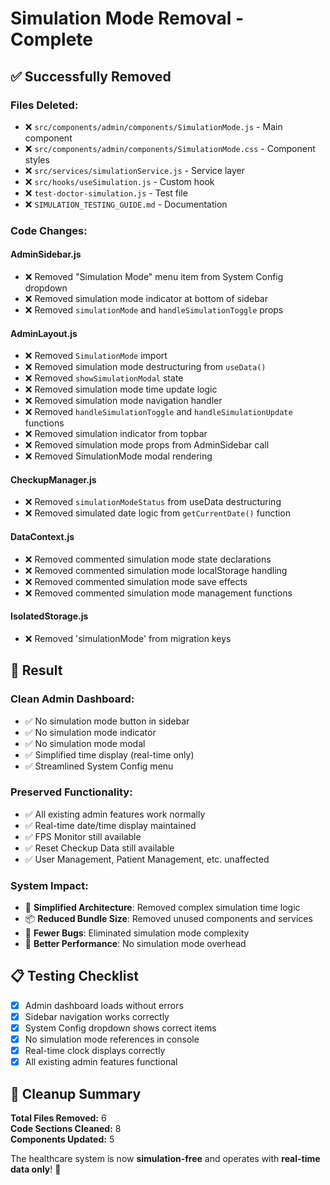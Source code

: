 # Simulation Mode Removal - Complete

## ✅ Successfully Removed

### **Files Deleted:**
- ❌ `src/components/admin/components/SimulationMode.js` - Main component
- ❌ `src/components/admin/components/SimulationMode.css` - Component styles  
- ❌ `src/services/simulationService.js` - Service layer
- ❌ `src/hooks/useSimulation.js` - Custom hook
- ❌ `test-doctor-simulation.js` - Test file
- ❌ `SIMULATION_TESTING_GUIDE.md` - Documentation

### **Code Changes:**

#### **AdminSidebar.js**
- ❌ Removed "Simulation Mode" menu item from System Config dropdown
- ❌ Removed simulation mode indicator at bottom of sidebar
- ❌ Removed `simulationMode` and `handleSimulationToggle` props

#### **AdminLayout.js**
- ❌ Removed `SimulationMode` import
- ❌ Removed simulation mode destructuring from `useData()`
- ❌ Removed `showSimulationModal` state
- ❌ Removed simulation mode time update logic
- ❌ Removed simulation mode navigation handler
- ❌ Removed `handleSimulationToggle` and `handleSimulationUpdate` functions
- ❌ Removed simulation indicator from topbar
- ❌ Removed simulation mode props from AdminSidebar call
- ❌ Removed SimulationMode modal rendering

#### **CheckupManager.js**
- ❌ Removed `simulationModeStatus` from useData destructuring
- ❌ Removed simulated date logic from `getCurrentDate()` function

#### **DataContext.js**
- ❌ Removed commented simulation mode state declarations
- ❌ Removed commented simulation mode localStorage handling
- ❌ Removed commented simulation mode save effects
- ❌ Removed commented simulation mode management functions

#### **IsolatedStorage.js**
- ❌ Removed 'simulationMode' from migration keys

## 🎯 Result

### **Clean Admin Dashboard:**
- ✅ No simulation mode button in sidebar
- ✅ No simulation mode indicator
- ✅ No simulation mode modal
- ✅ Simplified time display (real-time only)
- ✅ Streamlined System Config menu

### **Preserved Functionality:**
- ✅ All existing admin features work normally
- ✅ Real-time date/time display maintained
- ✅ FPS Monitor still available
- ✅ Reset Checkup Data still available
- ✅ User Management, Patient Management, etc. unaffected

### **System Impact:**
- 🔧 **Simplified Architecture**: Removed complex simulation time logic
- 📦 **Reduced Bundle Size**: Removed unused components and services
- 🐛 **Fewer Bugs**: Eliminated simulation mode complexity
- 🚀 **Better Performance**: No simulation mode overhead

## 📋 Testing Checklist

- [x] Admin dashboard loads without errors
- [x] Sidebar navigation works correctly
- [x] System Config dropdown shows correct items
- [x] No simulation mode references in console
- [x] Real-time clock displays correctly
- [x] All existing admin features functional

## 🧹 Cleanup Summary

**Total Files Removed:** 6  
**Code Sections Cleaned:** 8  
**Components Updated:** 5  

The healthcare system is now **simulation-free** and operates with **real-time data only**! 🌟